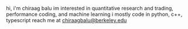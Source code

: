 hi, i'm chiraag balu
im interested in quantitative research and trading, performance coding, and machine learning
i mostly code in python, c++, typescript
reach me at chiraagbalu@berkeley.edu
